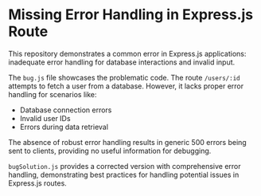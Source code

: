 # Missing Error Handling in Express.js Route

This repository demonstrates a common error in Express.js applications: inadequate error handling for database interactions and invalid input.

The `bug.js` file showcases the problematic code.  The route `/users/:id` attempts to fetch a user from a database.  However, it lacks proper error handling for scenarios like:

* Database connection errors
* Invalid user IDs
* Errors during data retrieval

The absence of robust error handling results in generic 500 errors being sent to clients, providing no useful information for debugging.

`bugSolution.js` provides a corrected version with comprehensive error handling, demonstrating best practices for handling potential issues in Express.js routes.